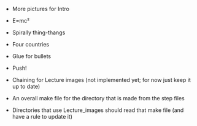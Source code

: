 
* More pictures for Intro
 * E=mc²
 * Spirally thing-thangs
 * Four countries

* Glue for bullets

* Push!

* Chaining for Lecture images (not implemented yet; for now just keep it up to date)
 * An overall make file for the directory that is made from the step files
 * Directories that use Lecture_images should read that make file (and have a rule to update it)
